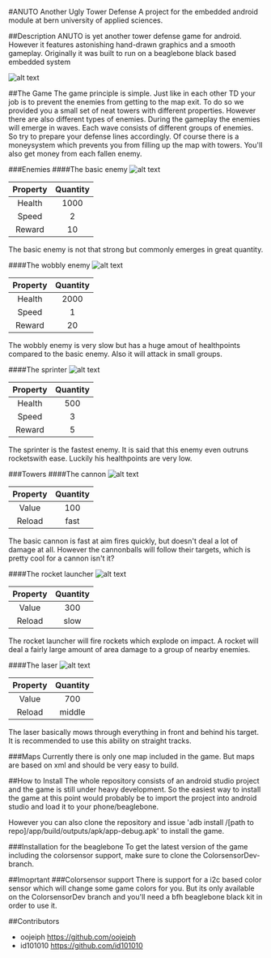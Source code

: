 #ANUTO Another Ugly Tower Defense
A project for the embedded android module at bern university of applied sciences.

##Description
ANUTO is yet another tower defense game for android. However it features astonishing hand-drawn graphics and a smooth gameplay.
Originally it was built to run on a beaglebone black based embedded system

![alt text](https://raw.githubusercontent.com/oojeiph/android-anuto/master/images/screen1.png "Overview")

##The Game
The game principle is simple. Just like in each other TD your job is to prevent the enemies from getting to the map exit.
To do so we provided you a small set of neat towers with different properties. However there are also different types of enemies.
During the gameplay the enemies will emerge in waves. Each wave consists of different groups of enemies. So try to prepare your defense lines accordingly. 
Of course there is a moneysystem which prevents you from filling up the map with towers. You'll also get money from each fallen enemy.

###Enemies
####The basic enemy
![alt text](https://raw.githubusercontent.com/oojeiph/android-anuto/master/images/basic_enemy.png "basic enemy")

| Property | Quantity |
|:--------:|:--------:|
| Health   | 1000     |
| Speed    | 2        |
| Reward   | 10       |

The basic enemy is not that strong but commonly emerges in great quantity.

####The wobbly enemy
![alt text](https://raw.githubusercontent.com/oojeiph/android-anuto/master/images/blob_enemy.png "blob enemy")

| Property | Quantity |
|:--------:|:--------:|
| Health   | 2000     |
| Speed    | 1        |
| Reward   | 20       |

The wobbly enemy is very slow but has a huge amout of healthpoints compared to the basic enemy. Also it will attack in small groups.

####The sprinter
![alt text](https://raw.githubusercontent.com/oojeiph/android-anuto/images/sprinter_enemy.png "sprinter enemy")

| Property | Quantity |
|:--------:|:--------:|
| Health   | 500      |
| Speed    | 3        |
| Reward   | 5        |

The sprinter is the fastest enemy. It is said that this enemy even outruns rocketswith ease. Luckily his healthpoints are very low.

###Towers
####The cannon
![alt text](https://raw.githubusercontent.com/oojeiph/android-anuto/master/images/basic_tower.png "cannon")

| Property | Quantity |
|:--------:|:--------:|
| Value    | 100      |
| Reload   | fast     |

The basic cannon is fast at aim fires quickly, but doesn't deal a lot of damage at all. However the cannonballs will follow their targets, which is pretty cool for a cannon isn't it?

####The rocket launcher
![alt text](https://raw.githubusercontent.com/oojeiph/android-anuto/master/images/rocket_tower.png "rocket launcher")

| Property | Quantity |
|:--------:|:--------:|
| Value    | 300      |
| Reload   | slow     |

The rocket launcher will fire rockets which explode on impact. A rocket will deal a fairly large amount of area damage to a group of nearby enemies.

####The laser
![alt text](https://raw.githubusercontent.com/oojeiph/android-anuto/master/images/laser_tower.png "laser tower")

| Property | Quantity |
|:--------:|:--------:|
| Value    | 700      |
| Reload   | middle   |

The laser basically mows through everything in front and behind his target. It is recommended to use this ability on straight tracks.

###Maps
Currently there is only one map included in the game. But maps are based on xml and should be very easy to build.

##How to Install
The whole repository consists of an android studio project and the game is still under heavy development. So the easiest way to install the game at this point would probably be to import the project into android studio and load it to your phone/beaglebone.

However you can also clone the repository and issue 'adb install /[path to repo]/app/build/outputs/apk/app-debug.apk' to install the game. 

###Installation for the beaglebone
To get the latest version of the game including the colorsensor support, make sure to clone the ColorsensorDev-branch.

##Imoprtant
###Colorsensor support
There is support for a i2c based color sensor which will change some game colors for you. But its only available on the ColorsensorDev branch and you'll need a bfh beaglebone black kit in order to use it.

##Contributors
- oojeiph   https://github.com/oojeiph
- id101010  https://github.com/id101010
